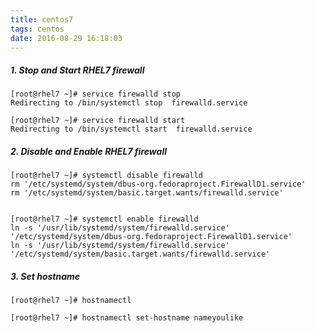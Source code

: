 ```yaml
---
title: centos7
tags: centos
date: 2016-08-29 16:18:03
---
```


##### 1. Stop and Start RHEL7 firewall
```
[root@rhel7 ~]# service firewalld stop
Redirecting to /bin/systemctl stop  firewalld.service

[root@rhel7 ~]# service firewalld start
Redirecting to /bin/systemctl start  firewalld.service
```


##### 2. Disable and Enable RHEL7 firewall
```
[root@rhel7 ~]# systemctl disable firewalld
rm '/etc/systemd/system/dbus-org.fedoraproject.FirewallD1.service'
rm '/etc/systemd/system/basic.target.wants/firewalld.service'


[root@rhel7 ~]# systemctl enable firewalld
ln -s '/usr/lib/systemd/system/firewalld.service' '/etc/systemd/system/dbus-org.fedoraproject.FirewallD1.service'
ln -s '/usr/lib/systemd/system/firewalld.service' '/etc/systemd/system/basic.target.wants/firewalld.service'
```

##### 3. Set hostname
```
[root@rhel7 ~]# hostnamectl

[root@rhel7 ~]# hostnamectl set-hostname nameyoulike
```
